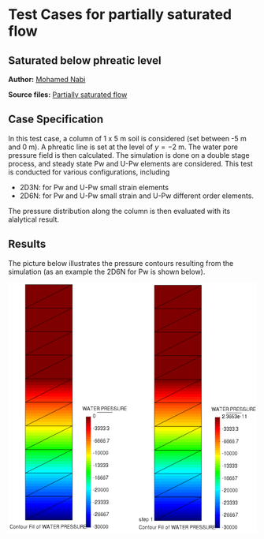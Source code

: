 # Test Cases for partially saturated flow
## Saturated below phreatic level

**Author:** [Mohamed Nabi](https://github.com/mnabideltares)

**Source files:** [Partially saturated flow](https://github.com/KratosMultiphysics/Kratos/tree/master/applications/GeoMechanicsApplication/tests/test_partially_saturated)

## Case Specification
In this test case, a column of 1 x 5 m soil is considered (set between -5 m and 0 m). A phreatic line is set at the level of $y = -2$ m. The water pore pressure field is then calculated.
The simulation is done on a double stage process, and steady state Pw and U-Pw elements are considered. This test is conducted for various configurations, including

- 2D3N: for Pw and U-Pw small strain elements
- 2D6N: for Pw and U-Pw small strain and U-Pw different order elements.

The pressure distribution along the column is then evaluated with its alalytical result.

## Results

The picture below illustrates the pressure contours resulting from the simulation (as an example the 2D6N for Pw is shown below).

<img src="documentation_data/test_saturated_below_phreatic_level_pw_triangle6n_results.png" alt="Pressure field for case of saturation below phreatic level at stage 2" title="Pressure field at stage 2" width="600">